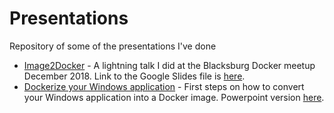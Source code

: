 # Presentations
Repository of some of the presentations I've done

* [Image2Docker](https://github.com/ronaldb/presentations/blob/master/Image2Docker.pdf) - A lightning talk I did at the Blacksburg Docker meetup December 2018. Link to the Google Slides file is [here](https://docs.google.com/presentation/d/1AxcoPOshdfbNQT3nRpe3tZCD6B2S8e7E3-ZvBRq7TGw/edit?usp=sharing).
* [Dockerize your Windows application](https://github.com/ronaldb/presentations/blob/master/Dockerize%20your%20Windows%20application.pdf) - First steps on how to convert your Windows application into a Docker image. Powerpoint version [here](https://github.com/ronaldb/presentations/blob/master/Dockerize%20your%20Windows%20application.pptx).
